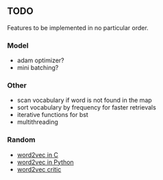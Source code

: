## TODO

Features to be implemented in no particular order.

### Model

* adam optimizer?
* mini batching?

### Other

* scan vocabulary if word is not found in the map
* sort vocabulary by frequency for faster retrievals
* iterative functions for bst
* multithreading

### Random

* [word2vec in C](https://github.com/chrisjmccormick/word2vec_commented/blob/master/word2vec.c)
* [word2vec in Python](https://github.com/deborausujono/word2vecpy/blob/master/word2vec.py)
* [word2vec critic](https://multithreaded.stitchfix.com/blog/2017/10/18/stop-using-word2vec)
